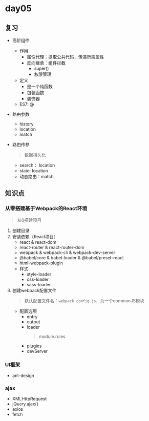 # day05


## 复习
* 高阶组件
    * 作用
        * 属性代理：提取公共代码，传递所需属性
        * 反向继承：组件拦截
            * super()
            * 权限管理
    * 定义
        * 是一个纯函数
        * 包装函数
        * 装饰器
    * ES7: @
* 路由参数
    * history
    * location
    * match

* 路由传参
    > 数据持久化
    * search： location
    * state:   location
    * 动态路由：match

## 知识点

### 从零搭建基于Webpack的React环境
> 从0搭建项目
1. 创建目录
2. 安装依赖（React项目）
    * react & react-dom
    * react-router & react-router-dom
    * webpack & webpack-cli & webpack-dev-server
    * @babel/core & babel-loader & @babel/preset-react
    * html-webpack-plugin
    * 样式
        * style-loader
        * css-loader
        * sass-loader
3. 创建webpack配置文件
    > 默认配置文件名：`webpack.config.js`，为一个commonJS模块
    * 配置选项
        * entry
        * output
        * loader
            > module.rules
        * plugins
        * devServer


### UI框架
* ant-design

### ajax
* XMLHttpRequest
* jQuery.ajax()
* axios
* fetch